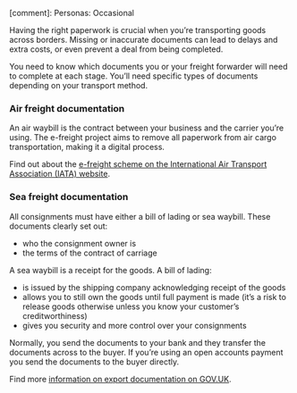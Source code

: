 [comment]: Personas: Occasional

Having the right paperwork is crucial when you&rsquo;re transporting goods across borders. Missing or inaccurate documents can lead to delays and extra costs, or even prevent a deal from being completed.

You need to know which documents you or your freight forwarder will need to complete at each stage. You&rsquo;ll need specific types of documents depending on your transport method.

### Air freight documentation

An air waybill is the contract between your business and the carrier you&rsquo;re using. The e-freight project aims to remove all paperwork from air cargo transportation, making it a digital process.

Find out about the [e-freight scheme on the International Air Transport Association (IATA) website](http://www.iata.org/whatwedo/cargo/e/efreight/Pages/index.aspx "International Air Transport Association (IATA) website").

### Sea freight documentation

All consignments must have either a bill of lading or sea waybill. These documents clearly set out:

- who the consignment owner is
- the terms of the contract of carriage

A sea waybill is a receipt for the goods. A bill of lading:

- is issued by the shipping company acknowledging receipt of the goods
- allows you to still own the goods until full payment is made (it&rsquo;s a risk to release goods otherwise unless you know your customer&rsquo;s creditworthiness)
- gives you security and more control over your consignments

Normally, you send the documents to your bank and they transfer the documents across to the buyer. If you&rsquo;re using an open accounts payment you send the documents to the buyer directly.

Find more [information on export documentation on GOV.UK](https://www.gov.uk/guidance/international-trade-paperwork-the-basics "GOV.UK International trade paperwork").
